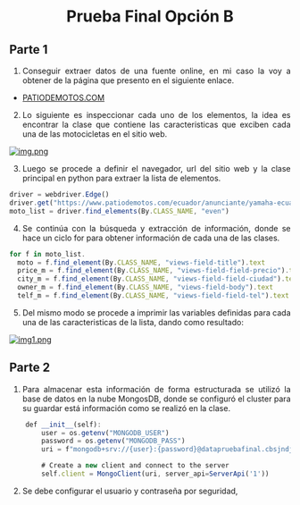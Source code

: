 # <p align="center">Prueba Final Opción B

## Parte 1

1. <p align="justify">Conseguir extraer datos de una fuente online, en mi caso la voy a obtener de la página que presento en el siguiente enlace.


* [PATIODEMOTOS.COM](https://www.patiodemotos.com/ecuador/top/nuevas)

2. <p align="justify">Lo siguiente es inspeccionar cada uno de los elementos, la idea es encontrar la clase que contiene las caracteristicas que exciben cada una de las motocicletas en el sitio web.

[![img.png](https://i.postimg.cc/s2fhKvqh/img.png)](https://postimg.cc/hXwvtPSD)

3. <p align="justify">Luego se procede a definir el navegador, url del sitio web y la clase principal en python para extraer la lista de elementos.

```javascript
driver = webdriver.Edge()
driver.get("https://www.patiodemotos.com/ecuador/anunciante/yamaha-ecuador")
moto_list = driver.find_elements(By.CLASS_NAME, "even")
```
4. <p align="justify"> Se continúa con la búsqueda y extracción de información, donde se hace un ciclo for para obtener información de cada una de las clases.

```javascript
for f in moto_list.
  moto = f.find_element(By.CLASS_NAME, "views-field-title").text
  price_m = f.find_element(By.CLASS_NAME, "views-field-field-precio").text
  city_m = f.find_element(By.CLASS_NAME, "views-field-field-ciudad").text
  owner_m = f.find_element(By.CLASS_NAME, "views-field-body").text
  telf_m = f.find_element(By.CLASS_NAME, "views-field-field-tel").text
```
5. <p align="justify">Del mismo modo se procede a imprimir las variables definidas para cada una de las caracteristicas de la lista, dando como resultado:

[![img1.png](https://i.postimg.cc/RZ9qbM47/img1.png)](https://postimg.cc/RNsMWx3h)

## Parte 2

1. <p align="justify">Para almacenar esta información de forma estructurada se utilizó la base de datos en la nube MongosDB, donde se configuró el cluster para su guardar está información como se realizó en la clase.

```javascript
    def __init__(self):
        user = os.getenv("MONGODB_USER")
        password = os.getenv("MONGODB_PASS")
        uri = f"mongodb+srv://{user}:{password}@datapruebafinal.cbsjndj.mongodb.net/?retryWrites=true&w=majority"

        # Create a new client and connect to the server
        self.client = MongoClient(uri, server_api=ServerApi('1'))
```
2. Se debe configurar el usuario y contraseña por seguridad, 